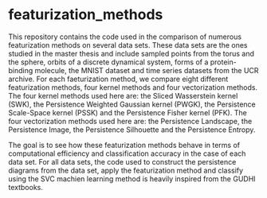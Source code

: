 # featurization_methods

This repository contains the code used in the comparison of numerous featurization methods on several data sets.
These data sets are the ones studied in the master thesis and include sampled points from the torus and the sphere, orbits of a discrete dynamical system, forms of a protein-binding molecule, the MNIST dataset and time series datasets from the UCR archive.
For each faeturization method, we compare eight different featurization methods, four kernel methods and four vectorization methods.
The four kernel methods used here are: the Sliced Wasserstein kernel (SWK), the Persistence Weighted Gaussian kernel (PWGK), the Persistence Scale-Space kernel (PSSK) and the Persistence Fisher kernel (PFK).
The four vectorization methods used here are: the Persistence Landscape, the Persistence Image, the Persistence Silhouette and the Persistence Entropy.

The goal is to see how these featurization methods behave in terms of computational efficiency and classification accuracy in the case of each data set.
For all data sets, the code used to construct the persistence diagrams from the data set, apply the featurization method and classify using the SVC machien learning method is heavily inspired from the GUDHI textbooks.
